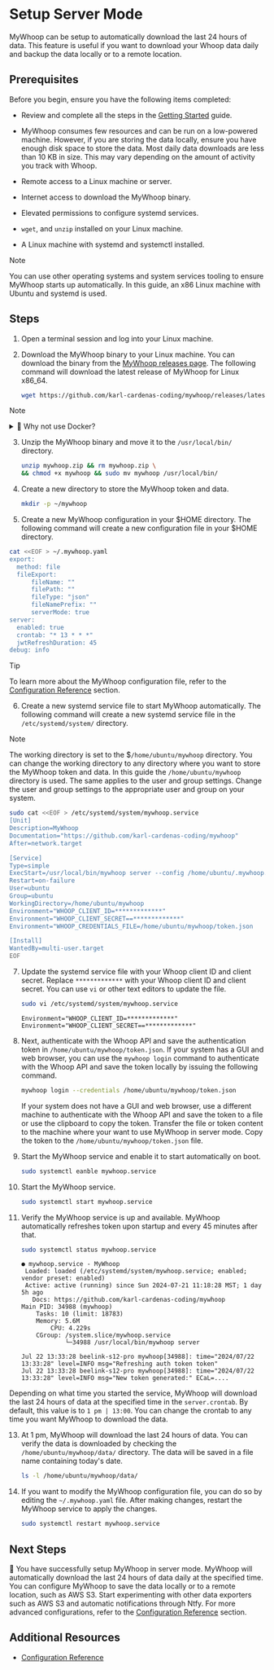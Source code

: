 # Setup Server Mode

MyWhoop can be setup to automatically download the last 24 hours of data. This feature is useful if you want to download your Whoop data daily and backup the data locally or to a remote location. 


## Prerequisites

Before you begin, ensure you have the following items completed:

- Review and complete all the steps in the [Getting Started](/docs/get-started.md) guide.

- MyWhoop consumes few resources and can be run on a low-powered machine. However,  if you are storing the data locally, ensure you have enough disk space to store the data. Most daily data downloads are less than 10 KB in size. This may vary depending on the amount of activity you track with Whoop.

- Remote access to a Linux machine or server.

- Internet access to download the MyWhoop binary.

- Elevated permissions to configure systemd services.

- `wget`, and `unzip` installed on your Linux machine.

- A Linux machine with systemd and systemctl installed. 

> [!NOTE]
> You can use other operating systems and system services tooling to ensure MyWhoop starts up automatically. In this guide, an x86 Linux machine with Ubuntu and systemd is used.


## Steps


1.  Open a terminal session and log into your Linux machine. 


2. Download the MyWhoop binary to your Linux machine. You can download the binary from the [MyWhoop releases page](https://github.com/karl-cardenas-coding/mywhoop/releases).  The following command will download the latest release of MyWhoop for Linux x86_64.

    ```bash
    wget https://github.com/karl-cardenas-coding/mywhoop/releases/latest/download/mywhoop_darwin_x86_64.zip --output-document mywhoop.zip
    ```
> [!NOTE]
> <details><summary>🐳 Why not use Docker? </summary><br>
>
>
>   Monitoring and managing Docker containers is not as trivial as using a   binary. If you are interested in using the MyWhoop Docker container with systemd, check out the [Running Docker Containers with Systemd](https://blog.container-solutions.com/running-docker-containers-with-systemd) to get an idea of how to use Docker containers with systemd. 
> </details>

3. Unzip the MyWhoop binary and move it to the `/usr/local/bin/` directory. 

    ```bash
    unzip mywhoop.zip && rm mywhoop.zip \
    && chmod +x mywhoop && sudo mv mywhoop /usr/local/bin/
    ```

4. Create a new directory to store the MyWhoop token and data.

    ```bash
    mkdir -p ~/mywhoop
    ```

5. Create a new MyWhoop configuration in your $HOME directory. The following command will create a new configuration file in your $HOME directory. 


```bash
cat <<EOF > ~/.mywhoop.yaml
export:
  method: file
  fileExport:
      fileName: ""
      filePath: ""
      fileType: "json"
      fileNamePrefix: ""
      serverMode: true
server:
  enabled: true
  crontab: "* 13 * * *"
  jwtRefreshDuration: 45
debug: info
```

> [!TIP]
> To learn more about the MyWhoop configuration file, refer to the [Configuration Reference](./docs/configuration_reference.md) section.

6. Create a new systemd service file to start MyWhoop automatically. The following command will create a new systemd service file in the `/etc/systemd/system/` directory. 

> [!NOTE]
> The working directory is set to the $`/home/ubuntu/mywhoop` directory. You can change the working directory to any directory where you want to store the MyWhoop token and data. In this guide the `/home/ubuntu/mywhoop` directory is used. The same applies to the user and group settings. Change the user and group settings to the appropriate user and group on your system.


```bash
sudo cat <<EOF > /etc/systemd/system/mywhoop.service
[Unit]
Description=MyWhoop
Documentation="https://github.com/karl-cardenas-coding/mywhoop"
After=network.target

[Service]
Type=simple
ExecStart=/usr/local/bin/mywhoop server --config /home/ubuntu/.mywhoop.yaml
Restart=on-failure
User=ubuntu
Group=ubuntu
WorkingDirectory=/home/ubuntu/mywhoop
Environment="WHOOP_CLIENT_ID=*************"
Environment="WHOOP_CLIENT_SECRET==*************"
Environment="WHOOP_CREDENTIALS_FILE=/home/ubuntu/mywhoop/token.json

[Install]
WantedBy=multi-user.target
EOF
```

7. Update the systemd service file with your Whoop client ID and client secret. Replace `*************` with your Whoop client ID and client secret. You can use `vi` or other text editors to update the file. 

    ```bash
    sudo vi /etc/systemd/system/mywhoop.service
    ```

    ```shell
    Environment="WHOOP_CLIENT_ID=*************"
    Environment="WHOOP_CLIENT_SECRET==*************"
    ```


8. Next, authenticate with the Whoop API and save the authentication token in `/home/ubuntu/mywhoop/token.json`. If your system has a GUI and web browser, you can use the `mywhoop login` command to authenticate with the Whoop API and save the token locally by issuing the following command. 

    ```bash
    mywhoop login --credentials /home/ubuntu/mywhoop/token.json
    ```

    If your system does not have a GUI and web browser, use a different machine to authenticate with the Whoop API and save the token to a file or use the clipboard to copy the token. Transfer the file or token content to the machine where your want to use MyWhoop in server mode. Copy the token to the `/home/ubuntu/mywhoop/token.json` file.

9. Start the MyWhoop service and enable it to start automatically on boot. 

    ```bash
    sudo systemctl eanble mywhoop.service
    ```

10. Start the MyWhoop service.

    ```bash
    sudo systemctl start mywhoop.service
    ```

11. Verify the MyWhoop service is up and available. MyWhoop automatically refreshes token upon startup and every 45 minutes after that.

    ```bash
    sudo systemctl status mywhoop.service
    ```

    ```shell
    ● mywhoop.service - MyWhoop
     Loaded: loaded (/etc/systemd/system/mywhoop.service; enabled; vendor preset: enabled)
     Active: active (running) since Sun 2024-07-21 11:18:28 MST; 1 day 5h ago
       Docs: https://github.com/karl-cardenas-coding/mywhoop
    Main PID: 34988 (mywhoop)
        Tasks: 10 (limit: 18783)
        Memory: 5.6M
            CPU: 4.229s
        CGroup: /system.slice/mywhoop.service
                └─34988 /usr/local/bin/mywhoop server

    Jul 22 13:33:28 beelink-s12-pro mywhoop[34988]: time="2024/07/22 13:33:28" level=INFO msg="Refreshing auth token token"
    Jul 22 13:33:28 beelink-s12-pro mywhoop[34988]: time="2024/07/22 13:33:28" level=INFO msg="New token generated:" ECaL=....
    ```

Depending on what time you started the service, MyWhoop will download the last 24 hours of data at the specified time in the `server.crontab`. By default, this value is to `1 pm | 13:00`. You can change the crontab to any time you want MyWhoop to download the data.


13. At 1 pm, MyWhoop will download the last 24 hours of data. You can verify the data is downloaded by checking the `/home/ubuntu/mywhoop/data/` directory. The data will be saved in a file name containing today's date. 

    ```bash
    ls -l /home/ubuntu/mywhoop/data/
    ```


14. If you want to modify the MyWhoop configuration file, you can do so by editing the `~/.mywhoop.yaml` file. After making changes, restart the MyWhoop service to apply the changes.

    ```bash
    sudo systemctl restart mywhoop.service
    ```



## Next Steps

🎊 You have successfully setup MyWhoop in server mode. MyWhoop will automatically download the last 24 hours of data daily at the specified time. You can configure MyWhoop to save the data locally or to a remote location, such as AWS S3. Start experimenting with other data exporters such as AWS S3 and automatic notifications through Ntfy. For more advanced configurations, refer to the [Configuration Reference](./docs/configuration_reference.md) section.



## Additional Resources

- [Configuration Reference](./docs/configuration_reference.md)